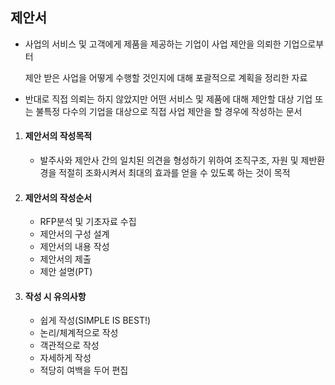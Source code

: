 ## 제안서

- 사업의 서비스 및 고객에게 제품을 제공하는 기업이 사업 제안을 의뢰한 기업으로부터

   제안 받은 사업을 어떻게 수행할 것인지에 대해 포괄적으로 계획을 정리한 자료

- 반대로 직접 의뢰는 하지 않았지만 어떤 서비스 및 제품에 대해 제안할 대상 기업 또는 불특정 다수의 기업을 대상으로 직접 사업 제안을 할 경우에 작성하는 문서

1. #### 제안서의 작성목적

   - 발주사와 제안사 간의 일치된 의견을 형성하기 위하여 조직구조, 자원 및 제반환경을 적절히 조화시켜서 최대의 효과를 얻을 수 있도록 하는 것이 목적

2. #### 제안서의 작성순서

   - RFP분석 및 기초자료 수집
   - 제안서의 구성 설계
   - 제안서의 내용 작성
   - 제안서의 제출
   - 제안 설명(PT)

3. #### 작성 시 유의사항

   - 쉽게 작성(SIMPLE IS BEST!)
   - 논리/체계적으로 작성
   - 객관적으로 작성
   - 자세하게 작성
   - 적당히 여백을 두어 편집